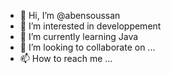 - 👋 Hi, I’m @abensoussan
- 👀 I’m interested in developpement
- 🌱 I’m currently learning Java
- 💞️ I’m looking to collaborate on ...
- 📫 How to reach me ...

<!---
abensoussan/abensoussan is a ✨ special ✨ repository because its `README.md` (this file) appears on your GitHub profile.
You can click the Preview link to take a look at your changes.
--->

